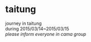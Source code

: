 # taitung
journey in taitung<br>
during 2015/03/14~2015/03/15<br>
*please inform everyone in cama group*
